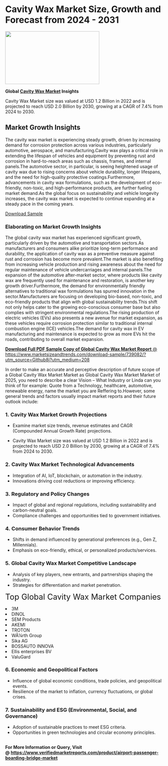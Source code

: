 <H1>Cavity Wax Market Size, Growth and Forecast from 2024 - 2031</H1><img class="aligncenter size-medium wp-image-584254" src="https://thirdeyenews.in/wp-content/uploads/2024/09/Global-Market-Research-300x168.jpeg" alt="" width="300" height="168" /><p><strong>Global&nbsp;<a href="https://www.marketsizeandtrends.com/download-sample/739082/?utm_source=Github8j?utm_medium=208">Cavity Wax Market</a> Insights</strong></p><p>Cavity Wax Market size was valued at USD 1.2 Billion in 2022 and is projected to reach USD 2.0 Billion by 2030, growing at a CAGR of 7.4% from 2024 to 2030.</p><p><h2>Market Growth Insights</h2> The cavity wax market is experiencing steady growth, driven by increasing demand for corrosion protection across various industries, particularly automotive, aerospace, and manufacturing.Cavity wax plays a critical role in extending the lifespan of vehicles and equipment by preventing rust and corrosion in hard-to-reach areas such as chassis, frames, and internal panels.The automotive sector, in particular, is seeing heightened usage of cavity wax due to rising concerns about vehicle durability, longer lifespans, and the need for high-quality protective coatings.Furthermore, advancements in cavity wax formulations, such as the development of eco-friendly, non-toxic, and high-performance products, are further fueling market demand.As the global focus on sustainability and vehicle longevity increases, the cavity wax market is expected to continue expanding at a steady pace in the coming years.<p><a href="#">Download Sample</a></p> <h3>Elaborating on Market Growth Insights</h3> The global cavity wax market has experienced significant growth, particularly driven by the automotive and transportation sectors.As manufacturers and consumers alike prioritize long-term performance and durability, the application of cavity wax as a preventive measure against rust and corrosion has become more prevalent.The market is also benefiting from increasing vehicle production and rising awareness about the need for regular maintenance of vehicle undercarriages and internal panels.The expansion of the automotive after-market sector, where products like cavity wax are frequently used for maintenance and restoration, is another key growth driver.Furthermore, the demand for environmentally friendly alternatives to traditional wax formulations has spurred innovation in the sector.Manufacturers are focusing on developing bio-based, non-toxic, and eco-friendly products that align with global sustainability trends.This shift not only helps cater to the growing eco-conscious consumer base but also complies with stringent environmental regulations.The rising production of electric vehicles (EVs) also presents a new avenue for market expansion, as these vehicles require corrosion protection similar to traditional internal combustion engine (ICE) vehicles.The demand for cavity wax in EV manufacturing and maintenance is expected to grow as more EVs hit the roads, contributing to overall market expansion.<p><a href="#"></p><p><span class=""><strong>Download Full PDF Sample Copy of Global Cavity Wax Market Report</strong> @ <a href="https://www.marketsizeandtrends.com/download-sample/739082/?utm_source=Github8j?utm_medium=208" target="_blank">https://www.marketsizeandtrends.com/download-sample/739082/?utm_source=Github8j?utm_medium=208</a></span></p><p>In order to make an accurate and perceptive description of future scope of a Global&nbsp;Cavity Wax Market Market as Global&nbsp;Cavity Wax Market Market of 2025, you need to describe a clear Vision &ndash; What Industry or Linda can you think of for example: Quote from a Technology, healthcare, automotive, renewable energy, name the market you are Reffering to.However, some general trends and factors usually impact market reports and their future outlook include:</p><h3>1.&nbsp;<strong>Cavity Wax Market Growth Projections</strong></h3><ul><li>Examine market size trends, revenue estimates and CAGR (Compounded Annual Growth Rate) projections.</li><li><p>Cavity Wax Market size was valued at USD 1.2 Billion in 2022 and is projected to reach USD 2.0 Billion by 2030, growing at a CAGR of 7.4% from 2024 to 2030.</p></li></ul><h3>2.&nbsp;<strong>Cavity Wax Market Technological Advancements</strong></h3><ul><li>Integration of AI, IoT, blockchain, or automation in the industry.</li><li>Innovations driving cost reductions or improving efficiency.</li></ul><h3>3.&nbsp;<strong>Regulatory and Policy Changes</strong></h3><ul><li>Impact of global and regional regulations, including sustainability and carbon-neutral goals.</li><li>Compliance challenges and opportunities tied to government initiatives.</li></ul><h3>4.&nbsp;<strong>Consumer Behavior Trends</strong></h3><ul><li>Shifts in demand influenced by generational preferences (e.g., Gen Z, Millennials).</li><li>Emphasis on eco-friendly, ethical, or personalized products/services.</li></ul><h3>5.&nbsp;<strong>Global Cavity Wax Market Competitive Landscape</strong></h3><ul><li>Analysis of key players, new entrants, and partnerships shaping the industry.</li><li>Strategies for differentiation and market penetration.</li></ul><p data-pm-slice="1 1 []"><span style="color: inherit; font-family: inherit; font-size: 25px;">Top Global Cavity Wax Market Companies</span></p><div class="" data-test-id=""><p><li>3M</li><li> DINOL</li><li> SEM Products</li><li> AKEMI</li><li> TROTON</li><li> WÃ¼rth Group</li><li> Sika AG</li><li> BOSSAUTO INNOVA</li><li> Ellis enterprises BV</li><li> ValuGard</li></p></div><h3>6.&nbsp;<strong>Economic and Geopolitical Factors</strong></h3><ul><li>Influence of global economic conditions, trade policies, and geopolitical events.</li><li>Resilience of the market to inflation, currency fluctuations, or global crises.</li></ul><h3>7.&nbsp;<strong>Sustainability and ESG (Environmental, Social, and Governance)</strong></h3><ul><li>Adoption of sustainable practices to meet ESG criteria.</li><li>Opportunities in green technologies and circular economy principles.</li></ul><h2><strong style="font-size: 14px;">For More Information or Query, Visit @&nbsp;</strong><a style="background-color: #ffffff; font-size: 14px;" href="https://www.marketsizeandtrends.com/report/cavity-wax-market/" target="_blank">https://www.verifiedmarketreports.com/product/airport-passenger-boarding-bridge-market</a></h2>